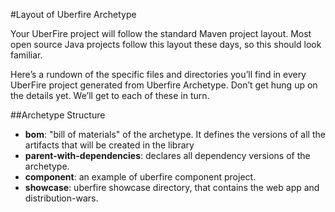 #Layout of Uberfire Archetype

Your UberFire project will follow the standard Maven project layout. Most open source Java projects follow this layout these days, so this should look familiar.

Here’s a rundown of the specific files and directories you’ll find in every UberFire project generated from Uberfire Archetype. Don’t get hung up on the details yet. We’ll get to each of these in turn.

##Archetype Structure

- **bom**: "bill of materials" of the archetype. It defines the versions of all the artifacts that will be created in the library
- **parent-with-dependencies**: declares all dependency versions of the archetype.
- **component**: an example of uberfire component project.
- **showcase**: uberfire showcase directory, that contains the web app and distribution-wars.
